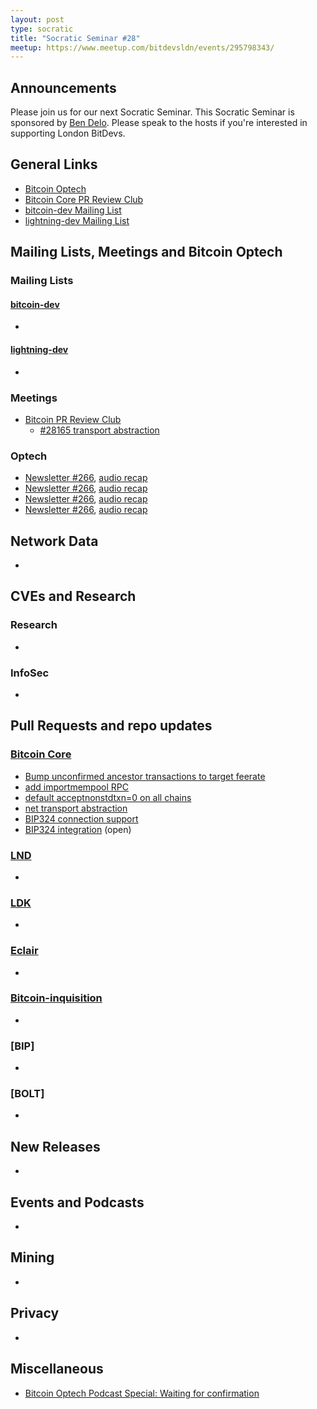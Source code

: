 ```yaml
---
layout: post
type: socratic
title: "Socratic Seminar #28"
meetup: https://www.meetup.com/bitdevsldn/events/295798343/
---
```


## Announcements

Please join us for our next Socratic Seminar. This Socratic Seminar is sponsored by [Ben Delo](https://twitter.com/bendelo).
Please speak to the hosts if you're interested in supporting London BitDevs.

## General Links

* [Bitcoin Optech](https://bitcoinops.org)
* [Bitcoin Core PR Review Club](https://bitcoincore.reviews)
* [bitcoin-dev Mailing List](https://lists.linuxfoundation.org/pipermail/bitcoin-dev)
* [lightning-dev Mailing List](https://lists.linuxfoundation.org/pipermail/lightning-dev)

## Mailing Lists, Meetings and Bitcoin Optech
### Mailing Lists
#### [bitcoin-dev](https://lists.linuxfoundation.org/pipermail/bitcoin-dev)
-

#### [lightning-dev](https://lists.linuxfoundation.org/pipermail/lightning-dev)
-

### Meetings
- [Bitcoin PR Review Club](https://bitcoincore.reviews)
  - [#28165 transport abstraction](https://bitcoincore.reviews/28165)

### Optech
- [Newsletter #266](https://bitcoinops.org/en/newsletters/2023/08/30/), [audio recap](https://bitcoinops.org/en/podcast/2023/08/31/)
- [Newsletter #266](https://bitcoinops.org/en/newsletters/2023/09/06/), [audio recap](https://bitcoinops.org/en/podcast/2023/09/07/)
- [Newsletter #266](https://bitcoinops.org/en/newsletters/2023/09/13/), [audio recap](https://bitcoinops.org/en/podcast/2023/09/14/)
- [Newsletter #266](https://bitcoinops.org/en/newsletters/2023/09/20/), [audio recap](https://bitcoinops.org/en/podcast/2023/09/21/)

## Network Data
-

## CVEs and Research
### Research
-

### InfoSec
-

## Pull Requests and repo updates
### [Bitcoin Core](https://github.com/bitcoin/bitcoin)
- [Bump unconfirmed ancestor transactions to target feerate ](https://github.com/bitcoin/bitcoin/pull/26152)
- [add importmempool RPC](https://github.com/bitcoin/bitcoin/pull/27460)
- [default acceptnonstdtxn=0 on all chains](https://github.com/bitcoin/bitcoin/pull/28354)
- [net transport abstraction](https://github.com/bitcoin/bitcoin/pull/28165)
- [BIP324 connection support](https://github.com/bitcoin/bitcoin/pull/28196)
- [BIP324 integration](https://github.com/bitcoin/bitcoin/pull/28331) (open)


### [LND](https://github.com/lightningnetwork/lnd)
-

### [LDK](https://github.com/lightningdevkit/rust-lightning)
-

### [Eclair](https://github.com/ACINQ/eclair)
-

### [Bitcoin-inquisition](https://github.com/bitcoin-inquisition/bitcoin)
-

### [BIP]
-

### [BOLT]
-

## New Releases
-

## Events and Podcasts
-

## Mining
-

## Privacy
-

## Miscellaneous
- [Bitcoin Optech Podcast Special: Waiting for confirmation](https://bitcoinops.org/en/podcast/2023/09/waiting-for-confirmation/)
